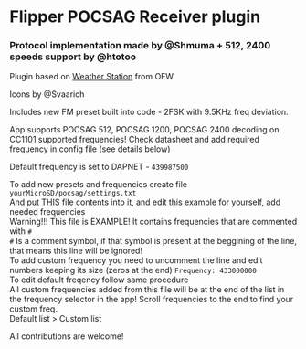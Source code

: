 # Flipper POCSAG Receiver plugin

### Protocol implementation made by @Shmuma + 512, 2400 speeds support by @htotoo
Plugin based on [Weather Station](https://github.com/flipperdevices/flipperzero-firmware/tree/dev/applications/plugins/weather_station) from OFW

Icons by @Svaarich

Includes new FM preset built into code - 2FSK with 9.5KHz freq deviation.

App supports POCSAG 512, POCSAG 1200, POCSAG 2400 decoding on CC1101 supported frequencies! 
Check datasheet and add required frequency in config file (see details below)

Default frequency is set to DAPNET - `439987500` 

To add new presets and frequencies create file `yourMicroSD/pocsag/settings.txt` <br>
And put [THIS](https://github.com/flipperdevices/flipperzero-firmware/blob/dev/applications/main/subghz/resources/subghz/assets/setting_user.example) file contents into it, and edit this example for yourself, add needed frequencies <br>
Warning!!! This file is EXAMPLE! It contains frequencies that are commented with `#` <br>
`#` Is a comment symbol, if that symbol is present at the beggining of the line, that means this line will be ignored! <br>
To add custom frequency you need to uncomment the line and edit numbers keeping its size (zeros at the end) `Frequency: 433000000` <br>
To edit default freqency follow same procedure <br>
All custom frequencies added from this file will be at the end of the list in the frequency selector in the app! Scroll frequencies to the end to find your custom freq. <br>
Default list > Custom list



All contributions are welcome!
